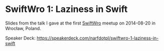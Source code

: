 # SwiftWro 1: Laziness in Swift

Slides from the talk I gave at the first [SwiftWro][] meetup on
2014-08-20 in Wrocław, Poland.

Speaker Deck: <https://speakerdeck.com/narfdotpl/swiftwro-1-laziness-in-swift>

 [SwiftWro]: http://www.swiftwro.com/
